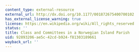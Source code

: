 ```yaml
---
content_type: external-resource
external_url: http://dx.doi.org/10.1177/001872675400700102
has_external_license_warning: true
license: https://en.wikipedia.org/wiki/All_rights_reserved
status: ''
title: Class and Committees in a Norwegian Island Parish
uid: 92893206-ae5c-42cd-b924-f81303189661
wayback_url: ''
---
```

